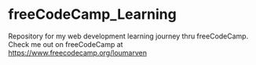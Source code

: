 # freeCodeCamp_Learning
Repository for my web development learning journey thru freeCodeCamp.
Check me out on freeCodeCamp at https://www.freecodecamp.org/loumarven
